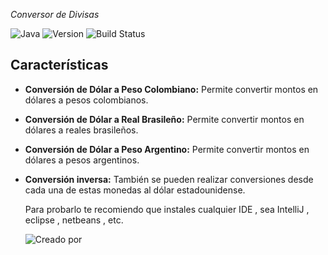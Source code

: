 <em> Conversor de Divisas </em>

![Java](https://img.shields.io/badge/Java-ED8B00?style=for-the-badge&logo=java&logoColor=white)       ![Version](https://img.shields.io/badge/Version-1.0-orange) ![Build Status](https://img.shields.io/badge/Build-Success-brightgreen)




## Características

- **Conversión de Dólar a Peso Colombiano:** Permite convertir montos en dólares a pesos colombianos.
- **Conversión de Dólar a Real Brasileño:** Permite convertir montos en dólares a reales brasileños.
- **Conversión de Dólar a Peso Argentino:** Permite convertir montos en dólares a pesos argentinos.
- **Conversión inversa:** También se pueden realizar conversiones desde cada una de estas monedas al dólar estadounidense.


  Para probarlo te recomiendo que instales cualquier IDE , sea IntelliJ , eclipse , netbeans , etc.

  ![Creado por](https://img.shields.io/badge/Creado%20por-Andrew%20Galvan-blue)

